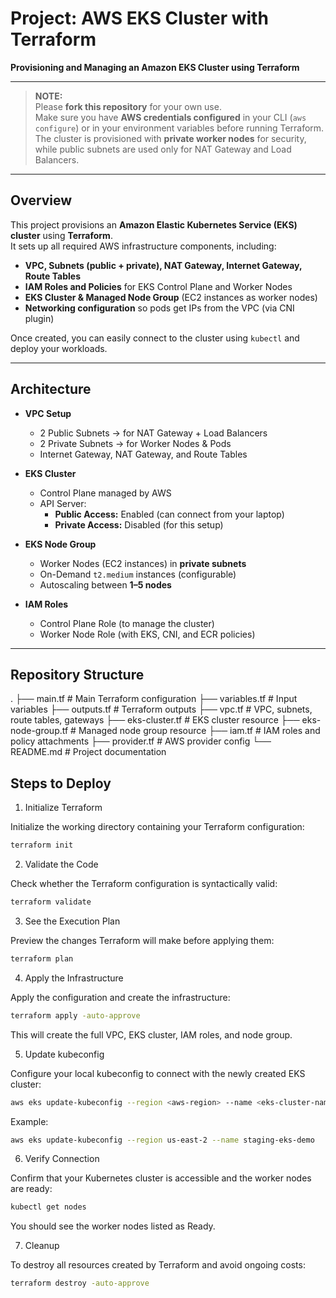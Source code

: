 # Project: AWS EKS Cluster with Terraform

**Provisioning and Managing an Amazon EKS Cluster using Terraform**

---

> **NOTE:**  
> Please **fork this repository** for your own use.  
> Make sure you have **AWS credentials configured** in your CLI (`aws configure`) or in your environment variables before running Terraform.  
> The cluster is provisioned with **private worker nodes** for security, while public subnets are used only for NAT Gateway and Load Balancers.

---

## Overview

This project provisions an **Amazon Elastic Kubernetes Service (EKS) cluster** using **Terraform**.  
It sets up all required AWS infrastructure components, including:

- **VPC, Subnets (public + private), NAT Gateway, Internet Gateway, Route Tables**
- **IAM Roles and Policies** for EKS Control Plane and Worker Nodes
- **EKS Cluster & Managed Node Group** (EC2 instances as worker nodes)
- **Networking configuration** so pods get IPs from the VPC (via CNI plugin)

Once created, you can easily connect to the cluster using `kubectl` and deploy your workloads.

---

## Architecture

- **VPC Setup**

  - 2 Public Subnets → for NAT Gateway + Load Balancers
  - 2 Private Subnets → for Worker Nodes & Pods
  - Internet Gateway, NAT Gateway, and Route Tables

- **EKS Cluster**

  - Control Plane managed by AWS
  - API Server:
    - **Public Access:** Enabled (can connect from your laptop)
    - **Private Access:** Disabled (for this setup)

- **EKS Node Group**

  - Worker Nodes (EC2 instances) in **private subnets**
  - On-Demand `t2.medium` instances (configurable)
  - Autoscaling between **1–5 nodes**

- **IAM Roles**
  - Control Plane Role (to manage the cluster)
  - Worker Node Role (with EKS, CNI, and ECR policies)

---

## Repository Structure

.
├── main.tf # Main Terraform configuration
├── variables.tf # Input variables
├── outputs.tf # Terraform outputs
├── vpc.tf # VPC, subnets, route tables, gateways
├── eks-cluster.tf # EKS cluster resource
├── eks-node-group.tf # Managed node group resource
├── iam.tf # IAM roles and policy attachments
├── provider.tf # AWS provider config
└── README.md # Project documentation

## Steps to Deploy

1. Initialize Terraform

Initialize the working directory containing your Terraform configuration:

```bash
terraform init
```

2. Validate the Code

Check whether the Terraform configuration is syntactically valid:

```bash
terraform validate
```

3. See the Execution Plan

Preview the changes Terraform will make before applying them:

```bash
terraform plan
```

4. Apply the Infrastructure

Apply the configuration and create the infrastructure:

```bash
terraform apply -auto-approve
```

This will create the full VPC, EKS cluster, IAM roles, and node group.

5. Update kubeconfig

Configure your local kubeconfig to connect with the newly created EKS cluster:

```bash
aws eks update-kubeconfig --region <aws-region> --name <eks-cluster-name>
```

Example:

```bash
aws eks update-kubeconfig --region us-east-2 --name staging-eks-demo
```

6. Verify Connection

Confirm that your Kubernetes cluster is accessible and the worker nodes are ready:

```bash
kubectl get nodes
```

You should see the worker nodes listed as Ready.

7. Cleanup

To destroy all resources created by Terraform and avoid ongoing costs:

```bash
terraform destroy -auto-approve
```
